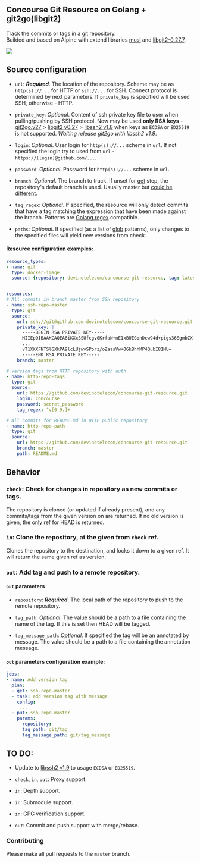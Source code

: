 Concourse Git Resource on Golang + git2go(libgit2)
---

Track the commits or tags in a [git](http://git-scm.com) repository.  
Builded and based on Alpine with extend libraries [musl](https://musl-libc.org) and [libgit2-0.27.7](https://libgit2.org).

[![](https://images.microbadger.com/badges/image/devinotelecom/concourse-git-resource.svg)](https://microbadger.com/images/devinotelecom/concourse-git-resource)

## Source configuration

* `url`: ***Required***. The location of the repository. Scheme may be as `http(s)://...` for HTTP or `ssh://...` for SSH.
Connect protocol is determined by next parameters. If `private_key` is specified will be used SSH, otherwise - HTTP.

* `private_key`: *Optional*. Content of ssh private key file to user when pulling/pushing by SSH protocol.
Now may be used **only RSA keys** - [git2go.v27](https://github.com/libgit2/git2go) > [libgit2 v0.27](https://github.com/libgit2/libgit2) > [libssh2 v1.8](https://libssh2.org)
when keys as `ECDSA` or `ED25519` is not supported. *Waiting release git2go with libssh2 v1.9*.

* `login`: *Optional*. User login for `http(s)://...` scheme in `url`. If not specified the login try to used from `url` - `https://(login)@github.com/...`. 

* `password`: *Optional*. Password for `http(s)://...` scheme in `url`.

* `branch`: *Optional*. The branch to track. If unset for [get](https://concourse-ci.org/get-step.html) step, the repository's default branch is used.
Usually master but [could be different](https://help.github.com/articles/setting-the-default-branch/).

* `tag_regex`: *Optional*. If specified, the resource will only detect commits that have a tag matching the expression that have been made against the branch.
Patterns are [Golang regex](https://golang.org/pkg/regexp/) compatible.

* `paths`: *Optional*. If specified (as a list of [glob](https://github.com/gobwas/glob) patterns), only changes to the specified files will yield new versions from check.

#### Resource configuration examples:
```yaml
resource_types:
- name: git
  type: docker-image
  source: {repository: devinotelecom/concourse-git-resource, tag: latest}


resources:
# All commits in branch master from SSH repository
- name: ssh-repo-master
  type: git
  source:
    url: ssh://git@github.com:devinotelecom/concourse-git-resource.git
    private_key: |
      -----BEGIN RSA PRIVATE KEY-----
      MIIEpQIBAAKCAQEA6iKXxSSUfcgv0KrfaN+nE1xBUEGonDcw94d+pigs36SgmbZX
      ...
      vT1XKXFNTSlGXkPA9lcLUjwvSPorz/oZaasVw+06kBhhMP4QubI81MU=
      -----END RSA PRIVATE KEY-----
    branch: master

# Version tags from HTTP repository with auth
- name: http-repo-tags
  type: git
  source:
    url: https://github.com/devinotelecom/concourse-git-resource.git
    login: concourse
    password: secret_password
    tag_regex: ^v[0-9.]+

# All commits for README.md in HTTP public repository  
- name: http-repo-path
  type: git
  source:
    url: https://github.com/devinotelecom/concourse-git-resource.git
    branch: master
    path: README.md
```

## Behavior

### `check`: Check for changes in repository as new commits or tags.

The repository is cloned (or updated if already present), and any commits/tags from the given version on are returned.
If no old version is given, the only ref for HEAD is returned.

### `in`: Clone the repository, at the given from `check` ref.

Clones the repository to the destination, and locks it down to a given ref. It will return the same given ref as version.

### `out`: Add tag and push to a remote repository.

#### `out` parameters

* `repository`:  ***Required***. The local path of the repository to push to the remote repository.

* `tag_path`: *Optional*. The value should be a path to a file containing the name of the tag. If this is set then HEAD will be tagged.

* `tag_message_path`: *Optional*. If specified the tag will be an annotated by message. The value should be a path to a file containing the annotation message.

#### `out` parameters configuration example:
```yaml
jobs:
- name: Add version tag
  plan:
  - get: ssh-repo-master
  - task: add version tag with message
    config:
     ...
  - put: ssh-repo-master
    params:
      repository: 
      tag_path: git/tag
      tag_message_path: git/tag_message
```

## TO DO:

* Update to [libssh2 v1.9](https://libssh2.org) to usage `ECDSA` or `ED25519`.

* `check`, `in`, `out`: Proxy support.

* `in`: Depth support.

* `in`: Submodule support.

* `in`: GPG verification support.

* `out`: Commit and push support with merge/rebase.

### Contributing

Please make all pull requests to the `master` branch.
